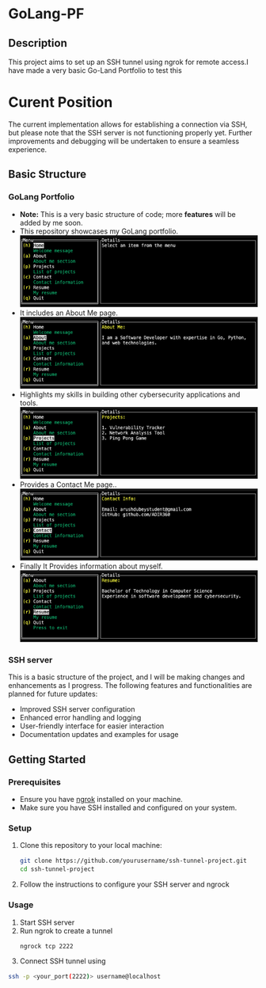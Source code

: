 # GoLang-PF

## Description

This project aims to set up an SSH tunnel using ngrok for remote access.I have made a very basic Go-Land Portfolio to test this 


# Curent Position 

The current implementation allows for establishing a connection via SSH, but please note that the SSH server is not functioning properly yet. Further improvements and debugging will be undertaken to ensure a seamless experience.

## Basic Structure

### GoLang Portfolio

- **Note:** This is a very basic structure of code; more **features** will be added by me soon. 
- This repository showcases my GoLang portfolio.  
![Image 1](https://github.com/ADIR360/GoLANG-Portfolio/blob/main/Images/1.png)
- It includes an About Me page.  
![Image 2](https://github.com/ADIR360/GoLANG-Portfolio/blob/main/Images/2.png)
- Highlights my skills in building other cybersecurity applications and tools.  
![Image 3](https://github.com/ADIR360/GoLANG-Portfolio/blob/main/Images/3.png)
- Provides a Contact Me page..  
![Image 5](https://github.com/ADIR360/GoLANG-Portfolio/blob/main/Images/4.png)
- Finally It Provides information about myself.  
![Image 4](https://github.com/ADIR360/GoLANG-Portfolio/blob/main/Images/5.png)


### SSH server

This is a basic structure of the project, and I will be making changes and enhancements as I progress. The following features and functionalities are planned for future updates:

- Improved SSH server configuration
- Enhanced error handling and logging
- User-friendly interface for easier interaction
- Documentation updates and examples for usage

## Getting Started

### Prerequisites

- Ensure you have [ngrok](https://ngrok.com/download) installed on your machine.
- Make sure you have SSH installed and configured on your system.

### Setup

1. Clone this repository to your local machine:
   ```bash
   git clone https://github.com/yourusername/ssh-tunnel-project.git
   cd ssh-tunnel-project
2. Follow the instructions to configure your SSH server and ngrock 

### Usage 

1. Start SSH server 
2. Run ngrok to create a tunnel
   ```bash
   ngrock tcp 2222
3. Connect SSH tunnel using 
```bash
ssh -p <your_port(2222)> username@localhost

